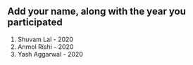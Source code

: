 ## Add your name, along with the year you participated

1. Shuvam Lal - 2020
2. Anmol Rishi - 2020
3. Yash Aggarwal - 2020
